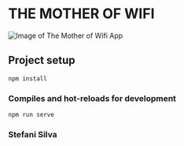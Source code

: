 # THE MOTHER OF WIFI

![Image of The Mother of Wifi App](https://drive.google.com/file/d/1q9TibNJo2QrKMgs7veClFyv-FIviyrfN/view?usp=sharing)

## Project setup
```
npm install
```

### Compiles and hot-reloads for development
```
npm run serve
```

### Stefani Silva
